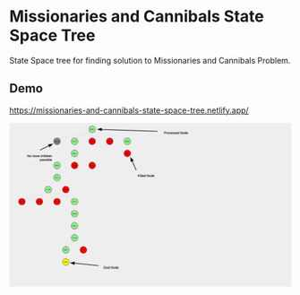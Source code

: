 # Missionaries and Cannibals State Space Tree

State Space tree for finding solution to Missionaries and Cannibals Problem.

## Demo

https://missionaries-and-cannibals-state-space-tree.netlify.app/

![viz](./ss.png)
